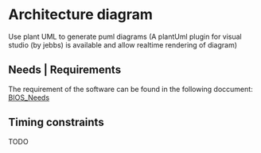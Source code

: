 # Architecture diagram

Use plant UML to generate puml diagrams (A plantUml plugin for visual studio (by jebbs) is available and allow realtime rendering of diagram)

## Needs | Requirements
The requirement of the software can be found in the following doccument: [BIOS_Needs](./_Needs.md)

## Timing constraints
TODO

